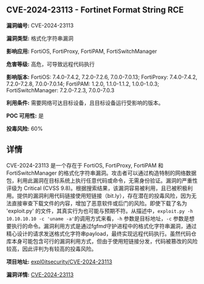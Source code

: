 ## CVE-2024-23113 - Fortinet Format String RCE

**漏洞编号:** CVE-2024-23113

**漏洞类型:** 格式化字符串漏洞

**影响应用:** FortiOS, FortiProxy, FortiPAM, FortiSwitchManager

**危害等级:** 高危，可导致远程代码执行

**影响版本:** FortiOS: 7.4.0-7.4.2, 7.2.0-7.2.6, 7.0.0-7.0.13; FortiProxy: 7.4.0-7.4.2, 7.2.0-7.2.8, 7.0.0-7.0.14; FortiPAM: 1.2.0, 1.1.0-1.1.2, 1.0.0-1.0.3; FortiSwitchManager: 7.2.0-7.2.3, 7.0.0-7.0.3

**利用条件:** 需要网络可达目标设备，且目标设备运行受影响的版本。

**POC 可用性:** 是

**投毒风险:** 60%

## 详情

CVE-2024-23113 是一个存在于 FortiOS, FortiProxy, FortiPAM 和 FortiSwitchManager 的格式化字符串漏洞。攻击者可以通过构造特制的网络数据包，利用此漏洞在目标系统上执行任意代码或命令，无需身份验证。漏洞的严重性评级为 Critical (CVSS 9.8)。根据搜索结果，该漏洞容易被利用，且已被积极利用。提供的漏洞利用代码链接使用短链接（bit.ly），存在潜在的投毒风险，因为无法直接审查下载文件的内容，增加了恶意软件或后门的风险。即使下载了名为 'exploit.py' 的文件，其真实行为也可能与预期不符。从描述中，`exploit.py -h 10.10.10.10 -c 'uname -a'`的调用方式来看，`-h` 参数是目标地址，`-c` 参数是想要执行的命令。漏洞利用方式是通过fgfmd守护进程中的格式化字符串漏洞，通过精心设计的请求发送格式化字符串payload，最终实现远程代码执行。虽然代码仓库本身可能包含可行的漏洞利用方式，但由于使用短链接分发，代码被篡改的风险较高，因此评判为有较高的投毒风险。

**项目地址:** [expl0itsecurity/CVE-2024-23113](https://github.com/expl0itsecurity/CVE-2024-23113)

**漏洞详情:** [CVE-2024-23113](https://nvd.nist.gov/vuln/detail/CVE-2024-23113)